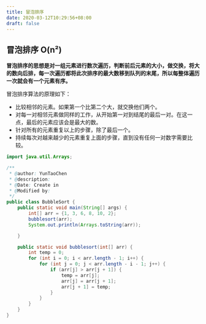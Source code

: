 ```yaml
---
title: 冒泡排序
date: 2020-03-12T10:29:56+08:00
draft: false
---
```


## 冒泡排序  O(n²)

**冒泡排序的思想是对一组元素进行数次遍历，判断前后元素的大小，做交换，将大的数向后排，每一次遍历都将此次排序的最大数移到队列的末尾，所以每整体遍历一次就会有一个元素有序。**

冒泡排序算法的原理如下： 

- 比较相邻的元素。如果第一个比第二个大，就交换他们两个。
-  对每一对相邻元素做同样的工作，从开始第一对到结尾的最后一对。在这一点，最后的元素应该会是最大的数。 
- 针对所有的元素重复以上的步骤，除了最后一个。 
- 持续每次对越来越少的元素重复上面的步骤，直到没有任何一对数字需要比较。



```java
import java.util.Arrays;

/**
 * @author: YunTaoChen
 * @description:
 * @Date: Create in
 * @Modified by:
 */
public class BubbleSort {
    public static void main(String[] args) {
        int[] arr = {1, 3, 6, 8, 10, 2};
        bubblesort(arr);
        System.out.println(Arrays.toString(arr));

    }

    public static void bubblesort(int[] arr) {
        int temp = 0;
        for (int i = 0; i < arr.length - 1; i++) {
            for (int j = 0; j < arr.length - i - 1; j++) {
                if (arr[j] > arr[j + 1]) {
                    temp = arr[j];
                    arr[j] = arr[j + 1];
                    arr[j + 1] = temp;
                }
            }
        }
    }
}
```

